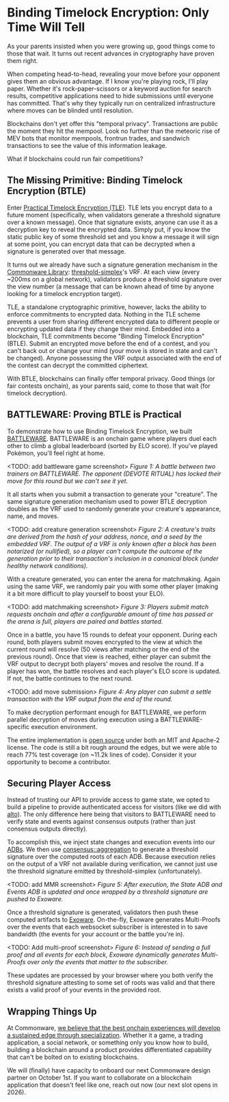 # Binding Timelock Encryption: Only Time Will Tell

As your parents insisted when you were growing up, good things come to those that wait. It turns out recent advances in cryptography have proven them right.

When competing head-to-head, revealing your move before your opponent gives them an obvious advantage. If I know you're playing rock, I'll play paper. Whether it's rock-paper-scissors or a keyword auction for search results, competitive applications need to hide submissions until everyone has committed. That's why they typically run on centralized infrastructure where moves can be blinded until resolution.

Blockchains don't yet offer this "temporal privacy". Transactions are public the moment they hit the mempool. Look no further than the meteoric rise of MEV bots that monitor mempools, frontrun trades, and sandwich transactions to see the value of this information leakage.

What if blockchains could run fair competitions?

## The Missing Primitive: Binding Timelock Encryption (BTLE)

Enter [Practical Timelock Encryption (TLE)](https://eprint.iacr.org/2023/189). TLE lets you encrypt data to a future moment (specifically, when validators generate a threshold signature over a known message). Once that signature exists, anyone can use it as a decryption key to reveal the encrypted data. Simply put, if you know the static public key of some threshold set and you know a message it will sign at some point, you can encrypt data that can be decrypted when a signature is generated over that message.

It turns out we already have such a signature generation mechanism in the [Commonware Library](https://github.com/commonwarexyz/monorepo): [threshold-simplex](https://docs.rs/commonware-consensus/latest/commonware_consensus/threshold_simplex/index.html)'s VRF. At each view (every ~200ms on a global network), validators produce a threshold signature over the view number (a message that can be known ahead of time by anyone looking for a timelock encryption target).

TLE, a standalone cryptographic primitive, however, lacks the ability to enforce commitments to encrypted data. Nothing in the TLE scheme prevents a user from sharing different encrypted data to different people or encrypting updated data if they change their mind. Embedded into a blockchain, TLE commitments become "Binding Timelock Encryption" (BTLE). Submit an encrypted move before the end of a contest, and you can't back out or change your mind (your move is stored in state and can't be changed). Anyone possessing the VRF output associated with the end of the contest can decrypt the committed ciphertext.

With BTLE, blockchains can finally offer temporal privacy. Good things (or fair contests onchain), as your parents said, come to those that wait (for timelock decryption).

## BATTLEWARE: Proving BTLE is Practical

To demonstrate how to use Binding Timelock Encryption, we built [BATTLEWARE](https://battleware.xyz). BATTLEWARE is an onchain game where players duel each other to climb a global leaderboard (sorted by ELO score). If you've played Pokémon, you'll feel right at home.

<TODO: add battleware game screenshot>
_Figure 1: A battle between two trainers on BATTLEWARE. The opponent (DEVOTE RITUAL) has locked their move for this round but we can't see it yet._

It all starts when you submit a transaction to generate your "creature". The same signature generation mechanism used to power BTLE decryption doubles as the VRF used to randomly generate your creature's appearance, name, and moves.

<TODO: add creature generation screenshot>
_Figure 2: A creature's traits are derived from the hash of your address, nonce, and a seed by the embedded VRF. The output of a VRF is only known after a block has been notarized (or nullified), so a player can't compute the outcome of the generation prior to their transaction's inclusion in a canonical block (under healthy network conditions)._

With a creature generated, you can enter the arena for matchmaking. Again using the same VRF, we randomly pair you with some other player (making it a bit more difficult to play yourself to boost your ELO).

<TODO: add matchmaking screenshot>
_Figure 3: Players submit match requests onchain and after a configurable amount of time has passed or the arena is full, players are paired and battles started._

Once in a battle, you have 15 rounds to defeat your opponent. During each round, both players submit moves encrypted to the view at which the current round will resolve (50 views after matching or the end of the previous round). Once that view is reached, either player can submit the VRF output to decrypt both players' moves and resolve the round. If a player has won, the battle resolves and each player's ELO score is updated. If not, the battle continues to the next round.

<TODO: add move submission>
_Figure 4: Any player can submit a settle transaction with the VRF output from the end of the round._

To make decryption performant enough for BATTLEWARE, we perform parallel decryption of moves during execution using a BATTLEWARE-specific execution environment.

The entire implementation is [open source](https://github.com/commonwarexyz/battleware) under both an MIT and Apache-2 license. The code is still a bit rough around the edges, but we were able to reach 77% test coverage (on ~11.2k lines of code). Consider it your opportunity to become a contributor.

## Securing Player Access

Instead of trusting our API to provide access to game state, we opted to build a pipeline to provide authenticated access for visitors (like we did with [alto](https://alto.commonware.xyz)). The only difference here being that visitors to BATTLEWARE need to verify state and events against consensus outputs (rather than just consensus outputs directly).

To accomplish this, we inject state changes and execution events into our [ADBs](https://docs.rs/commonware-storage/latest/commonware_storage/adb/index.html). We then use [consensus::aggregation](https://docs.rs/commonware-consensus/latest/commonware_consensus/aggregation/index.html) to generate a threshold signature over the computed roots of each ADB. Because execution relies on the output of a VRF not available during verification, we cannot just use the threshold signature emitted by threshold-simplex (unfortunately).

<TODO: add MMR screenshot>
_Figure 5: After execution, the State ADB and Events ADB is updated and once wrapped by a threshold signature are pushed to Exoware._

Once a threshold signature is generated, validators then push these computed artifacts to [Exoware](https://exoware.xyz/). On-the-fly, Exoware generates Multi-Proofs over the events that each websocket subscriber is interested in to save bandwidth (the events for your account or the battle you're in).

<TODO: Add multi-proof screenshot>
_Figure 6: Instead of sending a full proof and all events for each block, Exoware dynamically generates Multi-Proofs over only the events that matter to the subscriber._

These updates are processed by your browser where you both verify the threshold signature attesting to some set of roots was valid and that there exists a valid proof of your events in the provided root.

## Wrapping Things Up

At Commonware, [we believe that the best onchain experiences will develop a sustained edge through specialization](https://commonware.xyz/blogs/introducing-commonware.html). Whether it a game, a trading application, a social network, or something only you know how to build, building a blockchain around a product provides differentiated capability that can't be bolted on to existing blockchains.

We will (finally) have capacity to onboard our next Commonware design partner on October 1st. If you want to collaborate on a blockchain application that doesn't feel like one, reach out now (our next slot opens in 2026).